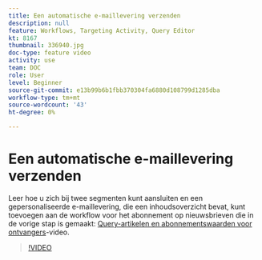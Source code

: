 ```yaml
---
title: Een automatische e-maillevering verzenden
description: null
feature: Workflows, Targeting Activity, Query Editor
kt: 8167
thumbnail: 336940.jpg
doc-type: feature video
activity: use
team: DOC
role: User
level: Beginner
source-git-commit: e13b99b6b1fbb370304fa6880d108799d1285dba
workflow-type: tm+mt
source-wordcount: '43'
ht-degree: 0%

---
```



# Een automatische e-maillevering verzenden

Leer hoe u zich bij twee segmenten kunt aansluiten en een gepersonaliseerde e-maillevering, die een inhoudsoverzicht bevat, kunt toevoegen aan de workflow voor het abonnement op nieuwsbrieven die in de vorige stap is gemaakt: [Query-artikelen en abonnementswaarden voor ontvangers](/help/process-management/create-a-content-digest/query-articles-and-recipient-subscription-values.md)-video.

>[!VIDEO](https://video.tv.adobe.com/v/336904?quality=12)
